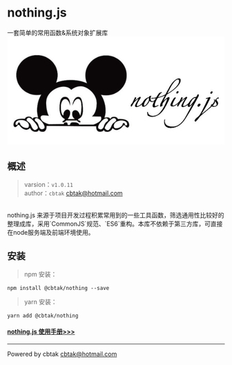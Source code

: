 # nothing.js 
一套简单的常用函数&系统对象扩展库
<br/>
![avatar](/logo.jpeg ':size=480')
## 概述
> varsion：`v1.0.11`
<br>author：`cbtak` <cbtak@hotmail.com>
<br/>
 nothing.js 来源于项目开发过程积累常用到的一些工具函数，筛选通用性比较好的整理成库，采用`CommonJS`规范、`ES6`重构。本库不依赖于第三方库，可直接在node服务端及前端环境使用。

## 安装
> npm 安装：
```
npm install @cbtak/nothing --save
```
> yarn 安装：
```
yarn add @cbtak/nothing
```

#### [nothing.js 使用手册>>>](https://cbtak.github.io/nothing/#/)


---

Powered by cbtak <cbtak@hotmail.com>
